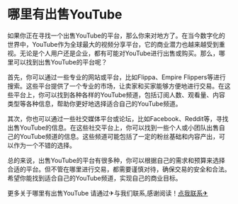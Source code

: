 # 哪里有出售YouTube

如果你正在寻找一个出售YouTube的平台，那么你来对地方了。在当今数字化的世界中，YouTube作为全球最大的视频分享平台，它的商业潜力也越来越受到重视。无论是个人用户还是企业，都有可能对YouTube进行出售或购买。那么，哪里可以找到出售YouTube的平台呢？

首先，你可以通过一些专业的网站或平台，比如Flippa、Empire Flippers等进行搜索。这些平台提供了一个专业的市场，让卖家和买家能够方便地进行交易。在这些平台上，你可以找到各种各样的YouTube频道，包括订阅人数、观看量、内容类型等各种信息，帮助你更好地选择适合自己的YouTube频道。

其次，你也可以通过一些社交媒体平台或论坛，比如Facebook、Reddit等，寻找出售YouTube的信息。在这些社交平台上，你可以找到一些个人或小团队出售自己的YouTube频道的信息。这些频道可能包括了一定的粉丝基础和内容产出，可以作为一个不错的选择。

总的来说，出售YouTube的平台有很多种，你可以根据自己的需求和预算来选择合适的平台。但不管在哪里进行交易，都需要谨慎对待，确保交易的安全和合法。希望你能找到适合自己的YouTube频道，实现自己的商业目标。

更多关于哪里有出售YouTube 请通过✈与我们联系,感谢阅读！[点我联系✈](https://dev.G208.com)